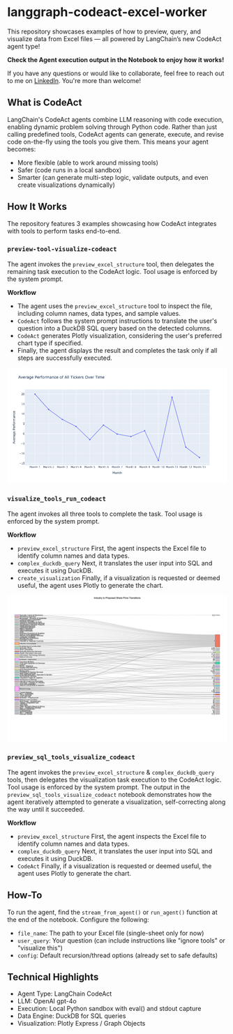 # langgraph-codeact-excel-worker

This repository showcases examples of how to preview, query, and visualize data from Excel files — all powered by LangChain’s new CodeAct agent type!

**Check the Agent execution output in the Notebook to enjoy how it works!**

If you have any questions or would like to collaborate, feel free to reach out to me on [LinkedIn](https://www.linkedin.com/in/jenya-stoeva-60477249/). You're more than welcome!

## What is CodeAct

LangChain's CodeAct agents combine LLM reasoning with code execution, enabling dynamic problem solving through Python code. Rather than just calling predefined tools, CodeAct agents can generate, execute, and revise code on-the-fly using the tools you give them. This means your agent becomes:

* More flexible (able to work around missing tools)
* Safer (code runs in a local sandbox)
* Smarter (can generate multi-step logic, validate outputs, and even create visualizations dynamically)


## How It Works

The repository features 3 examples showcasing how CodeAct integrates with tools to perform tasks end-to-end.


### ```preview-tool-visualize-codeact```

The agent invokes the ```preview_excel_structure``` tool, then delegates the remaining task execution to the CodeAct logic. Tool usage is enforced by the system prompt.

**Workflow**

* The agent uses the ```preview_excel_structure``` tool to inspect the file, including column names, data types, and sample values.
* ```CodeAct``` follows the system prompt instructions to translate the user's question into a DuckDB SQL query based on the detected columns.
* ```CodeAct``` generates Plotly visualization, considering the user's preferred chart type if specified.
* Finally, the agent displays the result and completes the task only if all steps are successfully executed.

![preview-tool-visualize-codeact visualization](preview-tool-visualize-codeact.png)


### ```visualize_tools_run_codeact```

The agent invokes all three tools to complete the task. Tool usage is enforced by the system prompt.

**Workflow**

* ```preview_excel_structure``` First, the agent inspects the Excel file to identify column names and data types.
* ```complex_duckdb_query``` Next, it translates the user input into SQL and executes it using DuckDB.
* ```create_visualization``` Finally, if a visualization is requested or deemed useful, the agent uses Plotly to generate the chart.

![visualize_tools_run_codeact visualization](visualize_tools_run_codeact.png)

### ```preview_sql_tools_visualize_codeact```

The agent invokes the ```preview_excel_structure``` & ```complex_duckdb_query``` tools, then delegates the visualization task execution to the CodeAct logic. Tool usage is enforced by the system prompt.
The output in the ```preview_sql_tools_visualize_codeact``` notebook demonstrates how the agent iteratively attempted to generate a visualization, self-correcting along the way until it succeeded.

**Workflow**

* ```preview_excel_structure``` First, the agent inspects the Excel file to identify column names and data types.
* ```complex_duckdb_query``` Next, it translates the user input into SQL and executes it using DuckDB.
* ```CodeAct``` Finally, if a visualization is requested or deemed useful, the agent uses Plotly to generate the chart.


## How-To

To run the agent, find the ```stream_from_agent()``` or ```run_agent()``` function at the end of the notebook. Configure the following:

* ```file_name```: The path to your Excel file (single-sheet only for now)
* ```user_query```: Your question (can include instructions like "ignore tools" or "visualize this")
* ```config```: Default recursion/thread options (already set to safe defaults)
  

## Technical Highlights

* Agent Type: LangChain CodeAct
* LLM: OpenAI gpt-4o
* Execution: Local Python sandbox with eval() and stdout capture
* Data Engine: DuckDB for SQL queries
* Visualization: Plotly Express / Graph Objects





